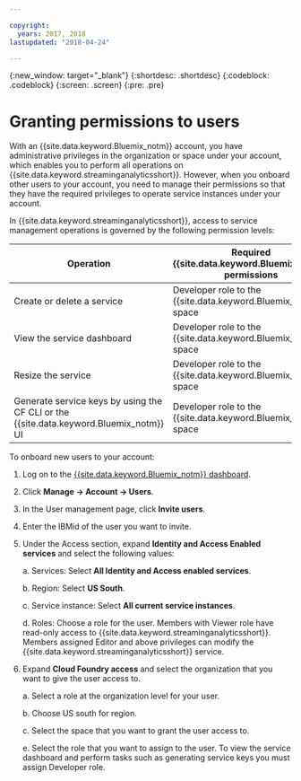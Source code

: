 ```yaml
---

copyright:
  years: 2017, 2018
lastupdated: "2018-04-24"

---
```


<!-- Attribute definitions -->
{:new_window: target="_blank"}
{:shortdesc: .shortdesc}
{:codeblock: .codeblock}
{:screen: .screen}
{:pre: .pre}

# Granting permissions to users

With an {{site.data.keyword.Bluemix_notm}} account, you have administrative privileges in the organization or space under your account, which enables you to perform all operations on {{site.data.keyword.streaminganalyticsshort}}. However, when you onboard other users to your account, you need to manage their permissions so that they have the required privileges to operate service instances under your account.

In {{site.data.keyword.streaminganalyticsshort}}, access to service management operations is governed by the following permission levels:

| Operation | Required {{site.data.keyword.Bluemix_notm}} permissions | Required IAM permissions |
|-----------|------------------------------|--------------------------|
| Create or delete a service | Developer role to the {{site.data.keyword.Bluemix_notm}} space | None |
| View the service dashboard | Developer role to the {{site.data.keyword.Bluemix_notm}} space | Viewer and above |
| Resize the service   | Developer role to the {{site.data.keyword.Bluemix_notm}} space | Editor and above |
| Generate service keys by using the CF CLI or the {{site.data.keyword.Bluemix_notm}} UI | Developer role to the {{site.data.keyword.Bluemix_notm}} space | None |

To onboard new users to your account:

1.	Log on to the [{{site.data.keyword.Bluemix_notm}} dashboard](https://console.bluemix.net).

2.	Click **Manage -> Account -> Users**.

3.	In the User management page, click **Invite users**.

4.	Enter the IBMid of the user you want to invite.

5.	Under the Access section, expand **Identity and Access Enabled services** and select the following values:

	a.	Services: Select **All Identity and Access enabled services**.

	b.	Region: Select **US South**.

	c.	Service instance: Select **All current service instances**.

	d.	Roles: Choose a role for the user. Members with Viewer role have read-only access to {{site.data.keyword.streaminganalyticsshort}}. Members assigned Editor and above privileges can modify the {{site.data.keyword.streaminganalyticsshort}} service.

6.	Expand **Cloud Foundry access** and select the organization that you want to give the user access to.

	a. Select a role at the organization level for your user.

	b.	Choose US south for region.

	c.	Select the space that you want to grant the user access to.

	e.	Select the role that you want to assign to the user. To view the service dashboard and perform tasks such as generating service keys you must assign Developer role.
